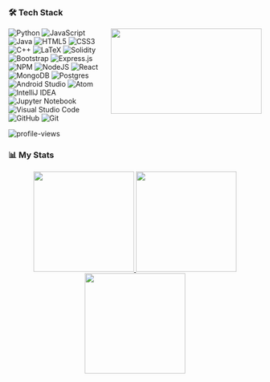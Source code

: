 ### :hammer_and_wrench: Tech Stack
<img src="https://media1.tenor.com/m/jHg-q58KgiYAAAAC/scaler-create-impact.gif" width="300" height="170" align="right"/>

![Python](https://img.shields.io/badge/Python-3670A0?style=flat-square&logo=python&logoColor=ffdd54)
![JavaScript](https://img.shields.io/badge/JavaScript-%23323330.svg?style=flat-square&logo=javascript&logoColor=%23F7DF1E)
![Java](https://img.shields.io/badge/Java-%23ED8B00.svg?style=flat-square&logo=openjdk&logoColor=white)
![HTML5](https://img.shields.io/badge/HTML5-%23E34F26.svg?style=flat-square&logo=html5&logoColor=white)
![CSS3](https://img.shields.io/badge/CSS3-%231572B6.svg?style=flat-square&logo=css3&logoColor=white)
![C++](https://img.shields.io/badge/C++-%2300599C.svg?style=flat-square&logo=c%2B%2B&logoColor=white)
![LaTeX](https://img.shields.io/badge/LaTeX-%23008080.svg?style=flat-square&logo=latex&logoColor=white)
![Solidity](https://img.shields.io/badge/Solidity-%23363636.svg?style=flat-square&logo=solidity&logoColor=white)
![Bootstrap](https://img.shields.io/badge/Bootstrap-%238511FA.svg?style=flat-square&logo=bootstrap&logoColor=white)
![Express.js](https://img.shields.io/badge/Express.js-%23404d59.svg?style=flat-square&logo=express&logoColor=%2361DAFB)
![NPM](https://img.shields.io/badge/NPM-%23CB3837.svg?style=flat-square&logo=npm&logoColor=white)
![NodeJS](https://img.shields.io/badge/Node.js-6DA55F?style=flat-square&logo=node.js&logoColor=white)
![React](https://img.shields.io/badge/React-%2320232a.svg?style=flat-square&logo=react&logoColor=%2361DAFB) <br>
![MongoDB](https://img.shields.io/badge/MongoDB-%234ea94b.svg?style=flat-square&logo=mongodb&logoColor=white)
![Postgres](https://img.shields.io/badge/Postgres-%23316192.svg?style=flat-square&logo=postgresql&logoColor=white) <br>
![Android Studio](https://img.shields.io/badge/Android%20Studio-346ac1?style=flat-square&logo=android%20studio&logoColor=white)
![Atom](https://img.shields.io/badge/Atom-%2366595C.svg?style=flat-square&logo=atom&logoColor=white)
![IntelliJ IDEA](https://img.shields.io/badge/IntelliJIDEA-000000.svg?style=flat-square&logo=intellij-idea&logoColor=white)
![Jupyter Notebook](https://img.shields.io/badge/Jupyter-%23FA0F00.svg?style=flat-square&logo=jupyter&logoColor=white)
![Visual Studio Code](https://img.shields.io/badge/Visual%20Studio%20Code-0078d7.svg?style=flat-square&logo=visual-studio-code&logoColor=white) <br>
![GitHub](https://img.shields.io/badge/GitHub-%23121011.svg?style=flat-square&logo=github&logoColor=white)
![Git](https://img.shields.io/badge/Git-%23F05033.svg?style=flat-square&logo=git&logoColor=white)

<img src="https://komarev.com/ghpvc/?username=S4Y4T&style=flat-square&color=blue" alt="profile-views"/>

### 📊 My Stats

<div align="center">
  <a href="https://github.com/S4Y4T">
    <img height="200em" src="https://github-readme-stats.vercel.app/api?username=S4Y4T&theme=highcontrast&show_icons=true&hide_border=true&count_private=true&include_all_commits=true"/>
    <img height="200em" src="https://github-readme-stats.vercel.app/api/top-langs/?username=S4Y4T&theme=highcontrast&show_icons=true&hide_border=true&layout=compact"/>
    <img height="200em" src="https://github-readme-streak-stats.herokuapp.com/?user=S4Y4T&theme=highcontrast&hide_border=true"/>
  </a>
</div>
